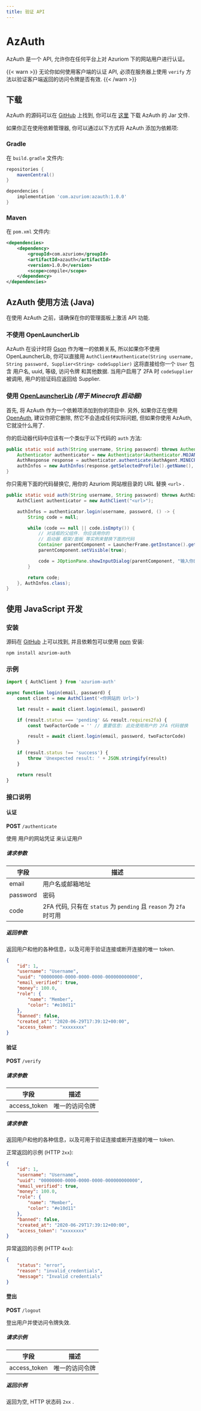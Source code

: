 ```yaml
---
title: 验证 API
---
```


# AzAuth

AzAuth 是一个 API, 允许你在任何平台上对 Azuriom 下的网站用户进行认证。

{{< warn >}}
无论你如何使用客户端的认证 API, 必须在服务器上使用 `verify` 方法以验证客户端返回的访问令牌是否有效.
{{< /warn >}}

## 下载

AzAuth 的源码可以在 [GitHub](https://github.com/Azuriom/AzAuth)
上找到, 你可以在 [这里](https://oss.sonatype.org/content/repositories/snapshots/com/azuriom/azauth/0.1.0-SNAPSHOT/azauth-0.1.0-20220420.160910-3.jar) 下载 AzAuth 的 Jar 文件.

如果你正在使用依赖管理器, 你可以通过以下方式将 AzAuth 添加为依赖项:

### Gradle

在 `build.gradle` 文件内:

```groovy
repositories {
    mavenCentral()
} 

dependencies {
    implementation 'com.azuriom:azauth:1.0.0'
}
```

### Maven

在 `pom.xml` 文件内:
```xml
<dependencies>
    <dependency>
        <groupId>com.azuriom</groupId>
        <artifactId>azauth</artifactId>
        <version>1.0.0</version>
        <scope>compile</scope>
    </dependency>
</dependencies>
```

## AzAuth 使用方法 (Java)

在使用 AzAuth 之前，请确保在你的管理面板上激活 API 功能.

### 不使用 OpenLauncherLib

AzAuth 在设计时将 [Gson](https://github.com/google/gson) 作为唯一的依赖关系, 所以如果你不使用 OpenLauncherLib, 你可以直接用 `AuthClient#authenticate(String username, String password, Supplier<String> codeSupplier)` 这将直接给你一个 `User` 包含 用户名, uuid, 等级, 访问令牌 和其他数据. 当用户启用了 2FA 时 `codeSupplier`
被调用, 用户的验证码应返回给 Supplier.

### 使用 [OpenLauncherLib](https://github.com/Litarvan/OpenLauncherLib/) _(用于 Minecraft 启动器)_

首先, 将 AzAuth 作为一个依赖项添加到你的项目中.
另外, 如果你正在使用 [OpenAuth](https://github.com/Litarvan/OpenAuth/), 建议你把它删除,
然它不会造成任何实际问题, 但如果你使用 AzAuth, 它就没什么用了.

你的启动器代码中应该有一个类似于以下代码的 `auth` 方法:
```java
public static void auth(String username, String password) throws AuthenticationException {
    Authenticator authenticator = new Authenticator(Authenticator.MOJANG_AUTH_URL, AuthPoints.NORMAL_AUTH_POINTS);
    AuthResponse response = authenticator.authenticate(AuthAgent.MINECRAFT, username, password, "");
    authInfos = new AuthInfos(response.getSelectedProfile().getName(), response.getAccessToken(), response.getSelectedProfile().getId());
}
```
你只需用下面的代码替换它, 用你的 Azuriom 网站根目录的 URL 替换 `<url>` .
```java
public static void auth(String username, String password) throws AuthException {
    AuthClient authenticator = new AuthClient("<url>");

    authInfos = authenticator.login(username, password, () -> {
        String code = null;

        while (code == null || code.isEmpty()) {
            // 对话框的父组件. 你应该用你的
            // 启动器 框架/面板 等实例来替换下面的代码
            Container parentComponent = LauncherFrame.getInstance().getLauncherPanel();
            parentComponent.setVisible(true);

            code = JOptionPane.showInputDialog(parentComponent, "输入你的 2FA 代码", "2FA", JOptionPane.PLAIN_MESSAGE);
        }

        return code;
    }, AuthInfos.class);
}
```

## 使用 JavaScript 开发

### 安装

源码在 [GitHub](https://github.com/Azuriom/AzAuthJS)
上可以找到, 并且依赖包可以使用 [npm](https://www.npmjs.com/) 安装:
```
npm install azuriom-auth
```

### 示例

```js
import { AuthClient } from 'azuriom-auth'

async function login(email, password) {
    const client = new AuthClient('<你网站的 Url>')

    let result = await client.login(email, password)

    if (result.status === 'pending' && result.requires2fa) {
        const twoFactorCode = '' // 重要信息: 此处使用用户的 2FA 代码替换

        result = await client.login(email, password, twoFactorCode)
    }

    if (result.status !== 'success') {
        throw 'Unexpected result: ' + JSON.stringify(result)
    }

    return result
}
```


### 接口说明

#### 认证

**POST** `/authenticate`

使用 用户的网站凭证 来认证用户

##### 请求参数
| 字段      | 描述                                                            |
|----------|-----------------------------------------------------------------|
| email    | 用户名或邮箱地址                                                  |
| password | 密码                                                             |
| code     | 2FA 代码, 只有在 `status` 为 `pending` 且 `reason` 为 `2fa` 时可用|

##### 返回参数

返回用户和他的各种信息，以及可用于验证连接或断开连接的唯一 token.

```json
{
    "id": 1,
    "username": "Username",
    "uuid": "00000000-0000-0000-0000-000000000000",
    "email_verified": true,
    "money": 100.0,
    "role": {
        "name": "Member",
        "color": "#e10d11"
    },
    "banned": false,
    "created_at": "2020-06-29T17:39:12+00:00",
    "access_token": "xxxxxxxx"
}
```

#### 验证

**POST** `/verify`

##### 请求参数
| 字段          | 描述          |
|--------------|---------------|
| access_token | 唯一的访问令牌 |

##### 请求参数

返回用户和他的各种信息，以及可用于验证连接或断开连接的唯一 token.

正常返回的示例 (HTTP `2xx`):
```json
{
    "id": 1,
    "username": "Username",
    "uuid": "00000000-0000-0000-0000-000000000000",
    "email_verified": true,
    "money": 100.0,
    "role": {
        "name": "Member",
        "color": "#e10d11"
    },
    "banned": false,
    "created_at": "2020-06-29T17:39:12+00:00",
    "access_token": "xxxxxxxx"
}
```

异常返回的示例 (HTTP `4xx`):
```json
{
    "status": "error",
    "reason": "invalid_credentials",
    "message": "Invalid credentials"
}
```

#### 登出

**POST** `/logout`

登出用户并使访问令牌失效.

##### 请求示例
| 字段         | 描述           |
|--------------|---------------|
| access_token | 唯一的访问令牌 |

##### 返回示例

返回为空, HTTP 状态码 `2xx` .
